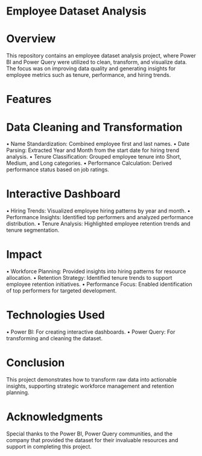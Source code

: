 # Employee Dataset Analysis

# Overview
This repository contains an employee dataset analysis project, where Power BI and Power Query were utilized to clean, transform, and visualize data. The focus was on improving data quality and generating insights for employee metrics such as tenure, performance, and hiring trends.

# Features
# Data Cleaning and Transformation
•	Name Standardization: Combined employee first and last names.
•	Date Parsing: Extracted Year and Month from the start date for hiring trend analysis.
•	Tenure Classification: Grouped employee tenure into Short, Medium, and Long categories.
•	Performance Calculation: Derived performance status based on job ratings.

# Interactive Dashboard
•	Hiring Trends: Visualized employee hiring patterns by year and month.
•	Performance Insights: Identified top performers and analyzed performance distribution.
•	Tenure Analysis: Highlighted employee retention trends and tenure segmentation.

# Impact
•	Workforce Planning: Provided insights into hiring patterns for resource allocation.
•	Retention Strategy: Identified tenure trends to support employee retention initiatives.
•	Performance Focus: Enabled identification of top performers for targeted development.

# Technologies Used
•	Power BI: For creating interactive dashboards.
•	Power Query: For transforming and cleaning the dataset.

# Conclusion
This project demonstrates how to transform raw data into actionable insights, supporting strategic workforce management and retention planning.

# Acknowledgments
Special thanks to the Power BI, Power Query communities, and the company that provided the dataset for their invaluable resources and support in completing this project.
